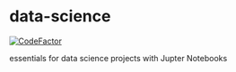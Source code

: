 # data-science

[![CodeFactor](https://www.codefactor.io/repository/github/ToxicV/data-science/badge)](https://www.codefactor.io/repository/github/ToxicV/data-science)

essentials for data science projects with Jupter Notebooks
